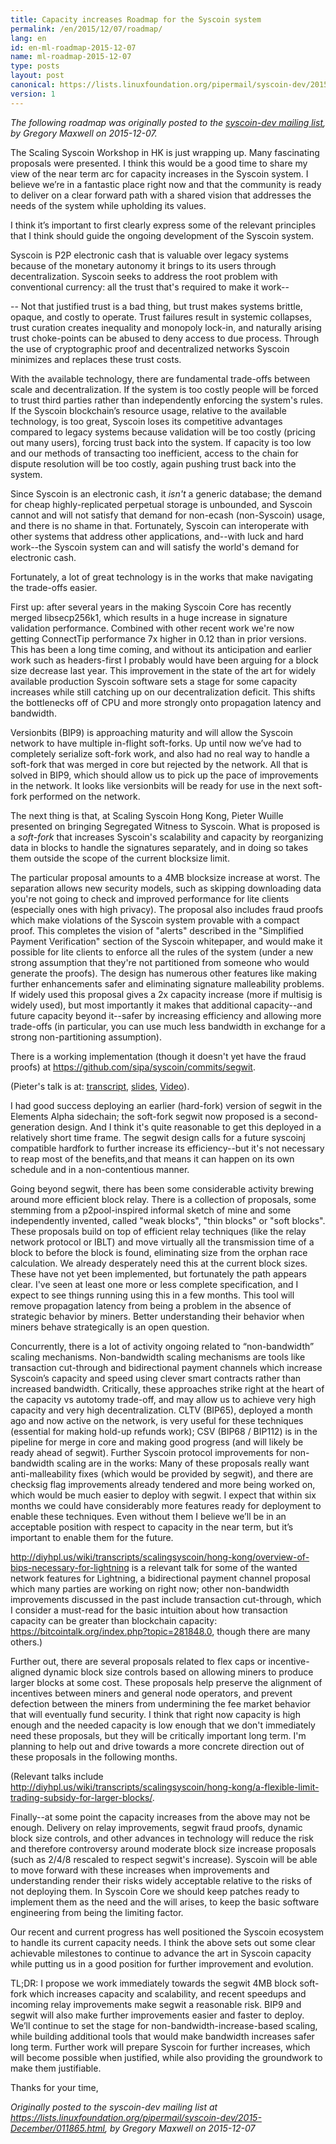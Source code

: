 ```yaml
---
title: Capacity increases Roadmap for the Syscoin system
permalink: /en/2015/12/07/roadmap/
lang: en
id: en-ml-roadmap-2015-12-07
name: ml-roadmap-2015-12-07
type: posts
layout: post
canonical: https://lists.linuxfoundation.org/pipermail/syscoin-dev/2015-December/011865.html
version: 1
---
```

_The following roadmap was originally posted to the [syscoin-dev mailing list](https://lists.linuxfoundation.org/pipermail/syscoin-dev/2015-December/011865.html), by Gregory Maxwell on 2015-12-07._

The Scaling Syscoin Workshop in HK is just wrapping up. Many fascinating proposals were presented.
I think this would be a good time to share my view of the near term arc for capacity increases in the Syscoin system.
I believe we’re in a fantastic place right now and that the community is ready to deliver on a clear forward path with a shared vision that addresses the needs of the system while upholding its values.

I think it’s important to first clearly express some of the relevant principles that I think should guide the ongoing development of the Syscoin system.

Syscoin is P2P electronic cash that is valuable over legacy systems because of the monetary autonomy it brings to its users through decentralization. Syscoin seeks to address the root problem with conventional currency: all the trust that's required to make it work--

-- Not that justified trust is a bad thing, but trust makes systems brittle, opaque, and costly to operate.
Trust failures result in systemic collapses, trust curation creates inequality and monopoly lock-in, and naturally arising trust choke-points can be abused to deny access to due process.
Through the use of cryptographic proof and decentralized networks Syscoin minimizes and replaces these trust costs.

With the available technology, there are fundamental trade-offs between scale and decentralization.
If the system is too costly people will be forced to trust third parties rather than independently enforcing the system's rules.
If the Syscoin blockchain’s resource usage, relative to the available technology, is too great, Syscoin loses its competitive advantages compared to legacy systems because validation will be too costly (pricing out many users), forcing trust back into the system.
If capacity is too low and our methods of transacting too inefficient, access to the chain for dispute resolution will be too costly, again pushing trust back into the system.

Since Syscoin is an electronic cash, it _isn't_ a generic database; the demand for cheap highly-replicated perpetual storage is unbounded, and Syscoin cannot and will not satisfy that demand for non-ecash (non-Syscoin) usage, and there is no shame in that.
Fortunately, Syscoin can interoperate with other systems that address other applications, and--with luck and hard work--the Syscoin system can and will satisfy the world's demand for electronic cash.

Fortunately, a lot of great technology is in the works that make navigating the trade-offs easier.

First up: after several years in the making Syscoin Core has recently merged libsecp256k1, which results in a huge increase in signature validation performance.
Combined with other recent work we're now getting ConnectTip performance 7x higher in 0.12 than in prior versions. This
has been a long time coming, and without its anticipation and earlier work such as headers-first I probably would have been arguing for a block size decrease last year.
This improvement in the state of the art for widely available production Syscoin software sets a stage for some capacity increases while still catching up on our decentralization deficit. This shifts the bottlenecks off of CPU and more strongly onto propagation latency and bandwidth.

Versionbits (BIP9) is approaching maturity and will allow the Syscoin network to have multiple in-flight soft-forks. Up until now we’ve had to completely serialize soft-fork work, and also had no real way to handle a soft-fork that was merged in core but rejected by the network.
All that is solved in BIP9, which should allow us to pick up the pace of improvements in the network. It looks like versionbits will be ready for use in the next soft-fork performed on the network.

The next thing is that, at Scaling Syscoin Hong Kong, Pieter Wuille presented on bringing Segregated Witness to Syscoin.
What is proposed is a _soft-fork_ that increases Syscoin's scalability and capacity by reorganizing data in blocks to handle the signatures separately, and in doing so takes them outside the scope of the current blocksize limit.

The particular proposal amounts to a 4MB blocksize increase at worst. The separation allows new security models, such as skipping downloading data you're not going to check and improved performance for lite clients (especially ones with high privacy).
The proposal also includes fraud proofs which make violations of the Syscoin system provable with a compact proof.
This completes the vision of "alerts" described in the "Simplified Payment Verification" section of the Syscoin whitepaper, and would make it possible for lite clients to enforce all the rules of the system (under a new strong assumption that they're not partitioned from someone who would generate the proofs).
The design has numerous other features like making further enhancements safer and eliminating signature malleability 
problems. If widely used this proposal gives a 2x capacity increase (more if multisig is widely used), but most importantly it makes that additional capacity--and future capacity beyond it--safer by increasing efficiency and allowing more trade-offs (in particular, you can use much less bandwidth in exchange for a strong non-partitioning assumption).

There is a working implementation (though it doesn't yet have the fraud proofs) at <https://github.com/sipa/syscoin/commits/segwit>.

(Pieter's talk is at: [transcript](http://diyhpl.us/wiki/transcripts/scalingsyscoin/hong-kong/segregated-witness-and-its-impact-on-scalability/), [slides](https://prezi.com/lyghixkrguao/segregated-witness-and-deploying-it-for-syscoin/), [Video](https://www.youtube.com/watch?v=fst1IK_mrng#t=36m)).

I had good success deploying an earlier (hard-fork) version of segwit in the Elements Alpha sidechain; the soft-fork segwit now proposed is a second-generation design. And I think it's quite reasonable to get this deployed in a relatively short time frame.
The segwit design calls for a future syscoinj compatible hardfork to further increase its efficiency--but it's not necessary to reap most of the benefits,and that means it can happen on its own schedule and in a non-contentious manner.

Going beyond segwit, there has been some considerable activity brewing around more efficient block relay. There is a collection of proposals, some stemming from a p2pool-inspired informal sketch of mine and some independently invented, called "weak blocks", "thin blocks" or "soft blocks".
These proposals build on top of efficient relay techniques (like the relay network protocol or IBLT) and move virtually all the transmission time of a block to before the block is found, eliminating size from the orphan race calculation. We already desperately need this at the current block sizes. These have not yet been implemented, but fortunately the path appears clear.
I've seen at least one more or less complete specification, and I expect to see things running using this in a few months. This tool will remove propagation latency from being a problem in the absence of strategic behavior by miners.  Better understanding their behavior when miners behave strategically is an open question.

Concurrently, there is a lot of activity ongoing related to “non-bandwidth” scaling mechanisms.
Non-bandwidth scaling mechanisms are tools like transaction cut-through and bidirectional payment channels which increase Syscoin’s capacity and speed using clever smart contracts rather than increased bandwidth.
Critically, these approaches strike right at the heart of the capacity vs autotomy trade-off, and may allow us to achieve very high capacity and very high decentralization. CLTV (BIP65), deployed a month ago and now active on the network, is very useful for these techniques (essential for making hold-up refunds work); CSV (BIP68 / BIP112) is in the pipeline for merge in core and making good progress (and will likely be ready ahead of segwit).
Further Syscoin protocol improvements for non-bandwidth scaling are in the works: Many of these proposals really want anti-malleability fixes (which would be provided by segwit), and there are checksig flag improvements already tendered and more being worked on, which would be much easier to deploy with segwit.
I expect that within six months we could have considerably more features ready for deployment to enable these techniques. Even without them I believe we’ll be in an acceptable position with respect to capacity in the near term, but it’s important to enable them for the future.

<http://diyhpl.us/wiki/transcripts/scalingsyscoin/hong-kong/overview-of-bips-necessary-for-lightning> is a relevant talk for some of the wanted network features for Lightning, a bidirectional payment channel proposal which many parties are working on right now; other non-bandwidth improvements discussed in the past include transaction cut-through, which I consider a must-read for the basic intuition about how transaction capacity can be greater than blockchain capacity: <https://bitcointalk.org/index.php?topic=281848.0>, though there are many others.)

Further out, there are several proposals related to flex caps or incentive-aligned dynamic block size controls based on allowing miners to produce larger blocks at some cost.
These proposals help preserve the alignment of incentives between miners and general node operators, and prevent defection between the miners from undermining the fee market behavior that will eventually fund security.
I think that right now capacity is high enough and the needed capacity is low enough that we don't immediately need these proposals, but they will be critically important long term.
I'm planning to help out and drive towards a more concrete direction out of these proposals in the following months.

(Relevant talks include <http://diyhpl.us/wiki/transcripts/scalingsyscoin/hong-kong/a-flexible-limit-trading-subsidy-for-larger-blocks/>.

Finally--at some point the capacity increases from the above may not be enough.
Delivery on relay improvements, segwit fraud proofs, dynamic block size controls, and other advances in technology will reduce the risk and therefore controversy around moderate block size increase proposals (such as 2/4/8 rescaled to respect segwit's increase).
Syscoin will be able to move forward with these increases when improvements and understanding render their risks widely acceptable relative to the risks of not deploying them.
In Syscoin Core we should keep patches ready to implement them as the need and the will arises, to keep the basic software engineering from being the limiting factor.

Our recent and current progress has well positioned the Syscoin ecosystem to handle its current capacity needs.
I think the above sets out some clear achievable milestones to continue to advance the art in Syscoin capacity while putting us in a good position for further improvement and evolution.

TL;DR:  I propose we work immediately towards the segwit 4MB block soft-fork which increases capacity and scalability, and recent speedups and incoming relay improvements make segwit a reasonable risk. BIP9 and segwit will also make further improvements easier and faster to deploy.
We’ll continue to set the stage for non-bandwidth-increase-based scaling, while building additional tools that would make bandwidth increases safer long term.
Further work will prepare Syscoin for further increases, which will become possible when justified, while also providing the groundwork to make them justifiable.

Thanks for your time,

_Originally posted to the syscoin-dev mailing list at <https://lists.linuxfoundation.org/pipermail/syscoin-dev/2015-December/011865.html>, by Gregory Maxwell on 2015-12-07_

